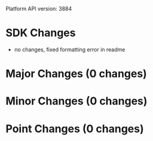 Platform API version: 3884


# SDK Changes

* no changes, fixed formatting error in readme

# Major Changes (0 changes)


# Minor Changes (0 changes)


# Point Changes (0 changes)
